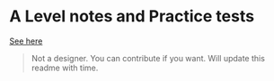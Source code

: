 # A Level notes and Practice tests

[See here](summarynotes.github.io)

> Not a designer. You can contribute if you want. Will update this readme with time.

